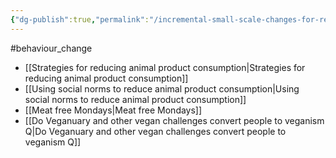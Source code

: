 ```yaml
---
{"dg-publish":true,"permalink":"/incremental-small-scale-changes-for-reducing-animal-products/","created":"2025-10-23T17:42:43.242+01:00","updated":"2025-10-23T18:06:08.665+01:00"}
---
```


#behaviour_change 

- [[Strategies for reducing animal product consumption\|Strategies for reducing animal product consumption]]
- [[Using social norms to reduce animal product consumption\|Using social norms to reduce animal product consumption]]
- [[Meat free Mondays\|Meat free Mondays]]
- [[Do Veganuary and other vegan challenges convert people to veganism Q\|Do Veganuary and other vegan challenges convert people to veganism Q]]